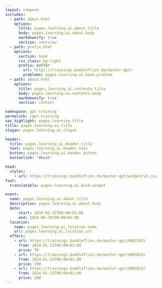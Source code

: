 ```yaml
---
layout: compose
includes:
  - path: about.html
    options:
      title: pages.learning.ai.about.title
      body: pages.learning.ai.about.body
      markdownify: true
      section: overview
  - path: pretix.html
    options:
      section: book
      css_class: bg-light
      pretix: &offer
        url: https://trainings.bumbleflies.de/master-gpt/
        problems: pages.learning.ai.book.problem
  - path: about.html
    options:
      title: pages.learning.ai.contents.title
      body: pages.learning.ai.contents.body
      markdownify: true
      section: content

namespace: gpt-training
permalink: /gpt-training
nav_highlight: pages.learning.title
title: pages.learning.ai.title
slogan: pages.learning.ai.slogan

header:
  title: pages.learning.ai.header.title
  text: pages.learning.ai.header.text
  button: pages.learning.ai.header.button
  buttonlink: "#book"

head:
  styles:
    - url: https://trainings.bumbleflies.de/master-gpt/widget/v1.css
foot:  
  translatable: pages.learning.ai.book.widget

event: 
  name: pages.learning.ai.about.title
  description: pages.learning.ai.about.body
  date:
      start: 2024-01-15T00:00+01:00
      end: 2024-06-30T00:00+01:00
  location:
    name: pages.learning.ai.location.name
    url: pages.learning.ai.location.url
  offers:
    - url: https://trainings.bumbleflies.de/master-gpt/4003783/
      from: 2024-01-15T00:00+01:00
      price: 70
    - url: https://trainings.bumbleflies.de/master-gpt/4003815/
      from: 2024-01-15T00:00+01:00
      price: 200
    - url: https://trainings.bumbleflies.de/master-gpt/4003815/
      from: 2024-01-15T00:00+01:00
      price: 200
---
```

